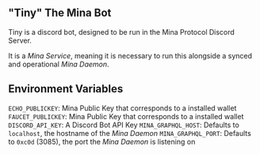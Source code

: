 ## "Tiny" The Mina Bot
Tiny is a discord bot, designed to be run in the Mina Protocol Discord Server. 

It is a *Mina Service*, meaning it is necessary to run this alongside a synced and operational *Mina Daemon*. 

## Environment Variables
`ECHO_PUBLICKEY`: Mina Public Key that corresponds to a installed wallet
`FAUCET_PUBLICKEY`: Mina Public Key that corresponds to a installed wallet
`DISCORD_API_KEY`: A Discord Bot API Key
`MINA_GRAPHQL_HOST`: Defaults to `localhost`, the hostname of the *Mina Daemon* 
`MINA_GRAPHQL_PORT`: Defaults to `0xc0d` (3085), the port the *Mina Daemon* is listening on 

